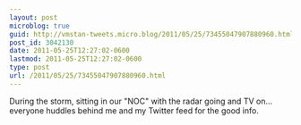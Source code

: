 ```yaml
---
layout: post
microblog: true
guid: http://vmstan-tweets.micro.blog/2011/05/25/73455047907880960.html
post_id: 3042130
date: 2011-05-25T12:27:02-0600
lastmod: 2011-05-25T12:27:02-0600
type: post
url: /2011/05/25/73455047907880960.html
---
```

During the storm, sitting in our "NOC" with the radar going and TV on... everyone huddles behind me and my Twitter feed for the good info.
